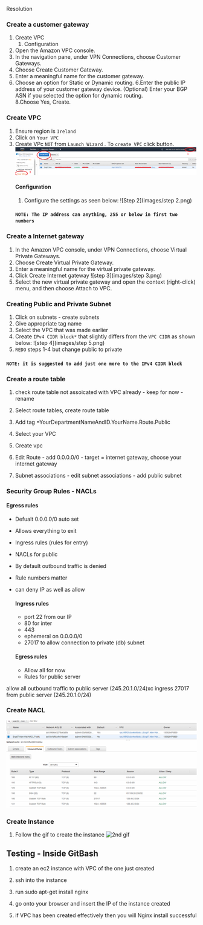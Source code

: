 Resolution
### Create a customer gateway
1. Create VPC
    1. Configuration 
1. Open the Amazon VPC console.
2. In the navigation pane, under VPN Connections, choose Customer Gateways.
3. Choose Create Customer Gateway.
4. Enter a meaningful name for the customer gateway.
5. Choose an option for Static or Dynamic routing.
6.Enter the public IP address of your customer gateway device.
(Optional) Enter your BGP ASN if you selected the option for dynamic routing.  
8.Choose Yes, Create.


### Create VPC
1. Ensure region is ``Ireland ``
2. Click on ```Your VPC```
3. Create VPc ```NOT``` from ```Launch Wizard``` . To ```create VPC``` click button. 
![Step1](images/step%201.png)
    #### Configuration 
    1. Configure the settings as seen below:
    ![Step 2](images/step 2.png)
    #### ```NOTE: The IP address can anything, 255 or below in first two numbers ``` 

### Create a Internet  gateway
1. In the Amazon VPC console, under VPN Connections, choose Virtual Private Gateways.
2. Choose Create Virtual Private Gateway.
3. Enter a meaningful name for the virtual private gateway.
4. Click Create Internet gateway
![step 3](images/step 3.png)
5. Select the new virtual private gateway and open the context (right-click) menu, and then choose Attach to VPC.

### Creating Public and Private Subnet
1. Click on subnets - create subnets
2. Give appropriate tag name
3. Select the VPC that was made earlier
4. Create ```IPv4 CIDR block*``` that slightly differs from the ```VPC CIDR``` as shown below:
![step 4](images/step 5.png)
5. ```REDO``` steps 1-4 but change public to private
#### ```NOTE: it is suggested to add just one more to the IPv4 CIDR block```

### Create a route table

1. check route table not assoicated with VPC already - keep for now - rename

2. Select route tables, create route table

3. Add tag =YourDepartmentNameAndID.YourName.Route.Public

4. Select your VPC

5. Create vpc

6. Edit Route - add 0.0.0.0/0 - target = internet gateway, choose your internet gateway

7. Subnet associations - edit subnet associations - add public subnet

### Security Group Rules - NACLs
#### Egress rules

- Defualt 0.0.0.0/0 auto set
- Allows everything to exit
- Ingress rules (rules for entry)
- NACLs for public
- By default outbound traffic is denied
- Rule numbers matter
- can deny IP as well as allow

    #### Ingress rules
    - port 22 from our IP
    - 80 for inter
    - 443
    - ephemeral on 0.0.0.0/0
    - 27017 to allow connection to private (db) subnet
    #### Egress rules
    
    - Allow all for now
    - Rules for public server

allow all outbound traffic to public server (245.20.1.0/24)xc
ingress 27017 from public server (245.20.1.0/24)
### Create NACL

![1st gif](images/1st%20gif.gif)

### Create Instance
1. Follow the gif to create the instance
![2nd gif](images/2nd%20gif.gif)

## Testing - Inside GitBash
1. create an ec2 instance with VPC of the one just created

2. ssh into the instance

3. run sudo apt-get install nginx

4. go onto your browser and insert the IP of the instance created

5. if VPC has been created effectively then you will Nginx install successful